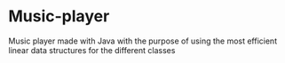 # Music-player
Music player made with Java with the purpose of using the most efficient linear data structures for the different classes
